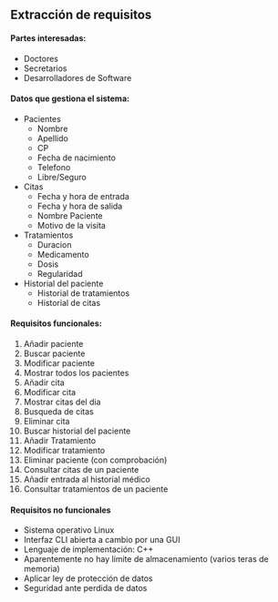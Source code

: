 ## Extracción de requisitos

#### Partes interesadas:
* Doctores
* Secretarios
* Desarrolladores de Software


#### Datos que gestiona el sistema:
* Pacientes
	* Nombre
	* Apellido
	* CP
	* Fecha de nacimiento
	* Telefono
	* Libre/Seguro
* Citas
	* Fecha y hora de entrada
	* Fecha y hora de salida
	* Nombre Paciente
	* Motivo de la visita
* Tratamientos
	* Duracion
	* Medicamento
	* Dosis
	* Regularidad
* Historial del paciente
	* Historial de tratamientos
	* Historial de citas

#### Requisitos funcionales:		
1. Añadir paciente
1. Buscar paciente
1. Modificar paciente
1. Mostrar todos los pacientes
1. Añadir cita
1. Modificar cita
1. Mostrar citas del dia
1. Busqueda de citas
1. Eliminar cita
1. Buscar historial del paciente
1. Añadir Tratamiento
1. Modificar tratamiento
1. Eliminar paciente (con comprobación)
1. Consultar citas de un paciente
1. Añadir entrada al historial médico
1. Consultar tratamientos de un paciente


#### Requisitos no funcionales
* Sistema operativo Linux
* Interfaz CLI abierta a cambio por una GUI
* Lenguaje de implementación: C++
* Aparentemente no hay límite de almacenamiento (varios teras de memoria)
* Aplicar ley de protección de datos 
* Seguridad ante perdida de datos

